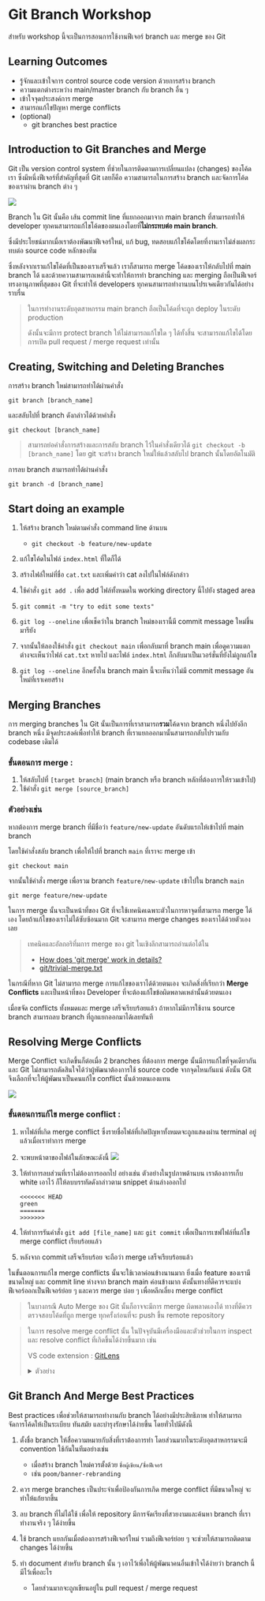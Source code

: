 # Git Branch Workshop

สำหรับ workshop นี้จะเป็นการสอนการใช้งานฟีเจอร์ branch และ merge ของ Git

## Learning Outcomes
- รู้จักและเข้าใจการ control source code version ด้วยการสร้าง branch
- ความแตกต่างระหว่าง main/master branch กับ branch อื่น ๆ
- เข้าใจจุดประสงค์การ merge
- สามารถแก้ไขปัญหา merge conflicts
- (optional)
  - git branches best practice

## Introduction to Git Branches and Merge
Git เป็น version control system ที่ช่วยในการติดตามการเปลี่ยนแปลง (changes) ของโค้ดเรา ซึ่งมีหนึ่งฟีเจอร์ที่สำคัญที่สุดที่ Git เลยก็คือ ความสามารถในการสร้าง branch และจัดการโค้ดของเราผ่าน branch ต่าง ๆ

![](image/git-branches-merge.png)

Branch ใน Git นั้นคือ เส้น commit line ที่แยกออกมาจาก main branch ที่สามารถทำให้ developer ทุกคนสามารถแก้ไขโค้ดของตนเองโดยที่**ไม่กระทบต่อ main branch**.

ซึ่งมีประโยชน์มากเมื่อเราต้องพัฒนาฟีเจอร์ใหม่, แก้ bug, ทดสอบแก้ไขโค้ดโดยที่งานเราไม่ส่งผลกระทบต่อ source code หลักของทีม

ซึ่งหลังจากเราแก้ไขโค้ดที่เป็นของเราเสร็จแล้ว เราก็สามารถ merge โค้ดของเราให้กลับไปที่ main branch ได้ และด้วยความสามารถเหล่านี้จะทำให้การทำ branching และ merging ถือเป็นฟีเจอร์ทรงอานุภาพที่สุดของ Git ที่จะทำให้ developers ทุกคนสามารถทำงานบนโปรเจคเดียวกันได้อย่างราบรื่น

> ในการทำงานระดับอุตสาหกรรม main branch ถือเป็นโค้ดที่จะถูก deploy ในระดับ production 
> 
> ดังนั้นจะมีการ protect branch ให้ไม่สามารถแก้ไขใด ๆ ได้ทั้งสิ้น 
> จะสามารถแก้ไขได้โดยการเปิด pull request / merge request เท่านั้น

## Creating, Switching and Deleting Branches

การสร้าง branch ใหม่สามารถทำได้ผ่านคำสั่ง
```
git branch [branch_name]
```
และสลับไปที่ branch ดังกล่าวได้ด้วยคำสั่ง
```
git checkout [branch_name]
```
> สามารถย่อคำสั่งการสร้างและการสลับ branch ไว้ในคำสั่งเดียวได้
> `
> git checkout -b [branch_name]
> `
> โดย git จะสร้าง branch ใหม่ให้แล้วสลับไป branch นั้นโดยอัตโนมัติ


การลบ branch สามารถทำได้ผ่านคำสั่ง
```
git branch -d [branch_name]
```

<!-- ให้นักศึกษาลองสร้าง branch ใหม่และ commit ที่ branch ใหม่ดู และลองสลับกลับไป branch เก่าดู จะเห็นว่าใน main branch ไม่มี commit ของเรา แต่ใน branch ใหม่จะมี -->

## Start doing an example

1. ให้สร้าง branch ใหม่ตามคำสั่ง command line ด้านบน
   
	- 	```
		git checkout -b feature/new-update
		```
2. แก้ไขโค้ดในไฟล์ `index.html` ที่ใดก็ได้
3. สร้างไฟล์ใหม่ที่ชื่อ `cat.txt` และเพิ่มคำว่า cat ลงไปในไฟล์ดังกล่าว
4. ใช้คำสั่ง `git add .` เพื่อ add ไฟล์ทั้งหมดใน working directory นี้ไปยัง staged area 
5. `git commit -m "try to edit some texts"`
6. `git log --oneline` เพื่อเช็คว่าใน branch ใหม่ของเรานี้มี commit message ใหม่ขึ้นมารึยัง
7. จากนั้นให้ลองใช้คำสั่ง `git checkout main` เพื่อกลับมาที่ branch main เพื่อดูความแตกต่างจะเห็นว่าไฟล์ `cat.txt` หายไป และไฟล์ `index.html` ก็กลับมาเป็นเวอร์ชั่นที่ยังไม่ถูกแก้ไข
8. `git log --oneline` อีกครั้งใน branch main นี้จะเห็นว่าไม่มี commit message อันใหม่ที่เราเคยสร้าง

## Merging Branches

การ merging branches ใน Git นั้นเป็นการที่เราสามารถ**รวม**โค้ดจาก branch หนึ่งไปยังอีก branch หนึ่ง มีจุดประสงค์เพื่อทำให้ branch ที่เราแยกออกมานั้นสามารถกลับไปรวมกับ codebase เดิมได้

### ขั้นตอนการ merge :
1. ให้สลับไปที่ `[target branch]` (main branch หรือ branch หลักที่ต้องการให้รวมเข้าไป)
1. ใช้คำสั่ง `git merge [source_branch]`

### ตัวอย่างเช่น 

หากต้องการ merge branch ที่มีชื่อว่า `feature/new-update` อันดับแรกให้เข้าไปที่ main branch

โดยใช้คำสั่งสลับ branch เพื่อให้ไปที่ branch `main` ที่เราจะ merge เข้า
```
git checkout main
```

จากนั้นใช้คำสั่ง merge เพื่อรวม branch `feature/new-update` เข้าไปใน branch `main`
```
git merge feature/new-update
```

ในการ merge นั้นจะเป็นหน้าที่ของ Git ที่จะใช้เทคนิคเฉพาะตัวในการหาจุดที่สามารถ merge ได้เอง โดยถ้าแก้ไขของเราไม่ได้ซับซ้อนมาก Git จะสามารถ merge changes ของเราได้ด้วยตัวเองเลย

> เทคนิคและอัลกอริทึ่มการ merge ของ git ในเชิงลึกสามารถอ่านต่อได้ใน
> - [How does 'git merge' work in details?](https://stackoverflow.com/questions/14961255/how-does-git-merge-work-in-details)
> - [git/trivial-merge.txt](https://github.com/git/git/blob/master/Documentation/technical/trivial-merge.txt)

ในกรณีที่หาก Git ไม่สามารถ merge การแก้ไขของเราได้ด้วยตนเอง จะเกิดสิ่งที่เรียกว่า **Merge Conflicts** และเป็นหน้าที่ของ Developer ที่จะต้องแก้ไขข้อผิดพลาดเหล่านั้นด้วยตนเอง

เมื่อขจัด conflicts ทั้งหมดและ merge เสร็จเรียบร้อยแล้ว ถ้าหากไม่มีการใช้งาน source branch สามารถลบ branch ที่ถูกแยกออกมาได้เลยทันที

## Resolving Merge Conflicts

Merge Conflict จะเกิดขึ้นก็ต่อเมื่อ 2 branches ที่ต้องการ merge นั้นมีการแก้ไขที่จุดเดียวกัน และ Git ไม่สามารถตัดสินใจได้ว่าผู้พัฒนาต้องการใช้ source code จากจุดไหนกันแน่ ดังนั้น Git จึงเลือกที่จะให้ผู้พัฒนาเป็นคนแก้ไข conflict นั้นด้วยตนเองแทน

![](image/merge-conflict.png)

### ขั้นตอนการแก้ไข merge conflict :
1. หาไฟล์ที่เกิด merge conflict ซึ่งรายชื่อไฟล์ที่เกิดปัญหาทั้งหมดจะถูกแสดงผ่าน terminal อยู่แล้วเมื่อเราทำการ merge
2. จะพบหน้าตาของไฟล์ในลักษณะดังนี้
![](image/img_merge-conflict.png)

3. ให้ทำการลบส่วนที่เราไม่ต้องการออกไป อย่างเช่น ตัวอย่างในรูปภาพด้านบน เราต้องการเก็บ white เอาไว้ ก็ให้ลบบรรทัดดังกล่าวตาม snippet ด้านล่างออกไป
	```
	<<<<<<< HEAD
	green
	=======
	>>>>>>>
	```
4. ให้ทำการรันคำสั่ง `git add [file_name]` และ `git commit` เพื่อเป็นการเซฟไฟล์ที่แก้ไข merge conflict เรียบร้อยแล้ว
5. หลังจาก commit เสร็จเรียบร้อย จะถือว่า merge เสร็จเรียบร้อยแล้ว

ในขั้นตอนการแก้ไข merge conflicts นั้นจะใช้เวลาค่อนข้างนานมาก ยิ่งเมื่อ feature ของเรามีขนาดใหญ่ และ commit line ห่างจาก branch main ค่อนข้างมาก ดังนั้นทางที่ดีควรจะแบ่งฟีเจอร์ออกเป็นฟีเจอร์ย่อย ๆ และควร merge บ่อย ๆ เพื่อหลีกเลี่ยง merge conflict

> ในบางกรณี Auto Merge ของ Git นั้นก็อาจจะมีการ merge ผิดพลาดเองได้ ทางที่ดีควรตรวจสอบโค้ดที่ถูก merge ทุกครั้งก่อนที่จะ push ขึ้น remote repository

> ในการ resolve merge conflict นั้น ในปัจจุบันมีเครื่องมือและตัวช่วยในการ inspect และ resolve conflict ที่เกิดขึ้นได้ง่ายขึ้นมาก เช่น
>
> VS code extension : [GitLens](https://marketplace.visualstudio.com/items?itemName=eamodio.gitlens)
> 
> <details>
> <summary>ตัวอย่าง</summary>
>
> ![](image/resolve-by-vscode.gif)
> </details>

## Git Branch And Merge Best Practices

Best practices เพื่อช่วยให้สามารถทำงานกับ branch ได้อย่างมีประสิทธิภาพ ทำให้สามารถจัดการโค้ดให้เป็นระเบียบ ทันสมัย และบำรุงรักษาได้ง่ายขึ้น โดยทั่วไปมีดังนี้

1. ตั้งชื่อ branch ให้สื่อความหมายกับสิ่งที่เราต้องการทำ โดยส่วนมากในระดับอุตสาหกรรมจะมี convention ใช้กันในทีมอย่างเช่น
   - เมื่อสร้าง branch ใหม่ควรตั้งด้วย `ชื่อผู้เขียน/ชื่อฟีเจอร์`
   - เช่น `poom/banner-rebranding`

2. ควร merge branches เป็นประจำเพื่อป้องกันการเกิด merge conflict ที่มีขนาดใหญ่ จะทำให้แก้ยากขึ้น

3. ลบ branch ที่ไม่ได้ใช้ เพื่อให้ repository มีการจัดเรียงที่สวยงามและค้นหา branch ที่เราทำงานจริง ๆ ได้ง่ายขึ้น

4. ใช้ branch แยกกันเมื่อต้องการสร้างฟีเจอร์ใหม่ รวมถึงฟีเจอร์ย่อย ๆ จะช่วยให้สามารถติดตาม changes ได้ง่ายขึ้น

5. ทำ document สำหรับ branch นั้น ๆ เอาไว้เพื่อให้ผู้พัฒนาคนอื่นเข้าใจได้ง่ายว่า branch นี้มีไว้เพื่ออะไร 
   - โดยส่วนมากจะถูกเขียนอยู่ใน pull request / merge request
